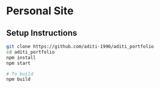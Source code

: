 # Personal Site

## Setup Instructions

```bash
git clone https://github.com/aditi-1996/aditi_portfolio
cd aditi_portfolio
npm install 
npm start

# To build
npm build
```
